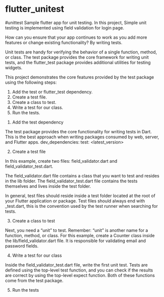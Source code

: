 # flutter_unitest
#unittest
Sample flutter app for unit testing. In this project, Simple unit testing is implemented using field validation for login page. 

How can you ensure that your app continues to work as you add more features or change existing functionality? By writing tests.

Unit tests are handy for verifying the behavior of a single function, method, or class. The test package provides the core framework for writing unit tests, and the flutter_test package provides additional utilities for testing widgets.

This project demonstrates the core features provided by the test package using the following steps:

1) Add the test or flutter_test dependency.
2) Create a test file.
3) Create a class to test.
4) Write a test for our class.
5) Run the tests.


1. Add the test dependency

The test package provides the core functionality for writing tests in Dart. This is the best approach when writing packages consumed by web, server, and Flutter apps.
dev_dependencies:
  test: <latest_version>

2. Create a test file

In this example, create two files: field_validator.dart and field_validator_test.dart.

The field_validator.dart file contains a class that you want to test and resides in the lib folder. The field_validator_test.dart file contains the tests themselves and lives inside the test folder.

In general, test files should reside inside a test folder located at the root of your Flutter application or package. Test files should always end with _test.dart, this is the convention used by the test runner when searching for tests.

3. Create a class to test

Next, you need a “unit” to test. Remember: “unit” is another name for a function, method, or class.
For this example, create a Counter class inside the lib/field_validator.dart file. It is responsible for validating email and password fields.

4. Write a test for our class

Inside the field_validator_test.dart file, write the first unit test.
Tests are defined using the top-level test function, and you can check if the results are correct by using the top-level expect function. Both of these functions come from the test package.

5. Run the tests



